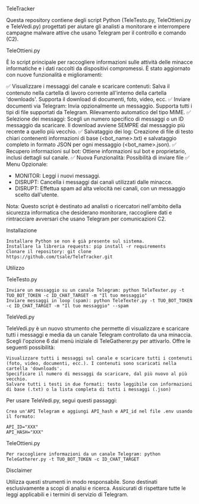 TeleTracker

Questa repository contiene degli script Python (TeleTesto.py, TeleOttieni.py e TeleVedi.py) progettati per aiutare gli analisti a monitorare e interrompere campagne malware attive che usano Telegram per il controllo e comando (C2).

TeleOttieni.py

È lo script principale per raccogliere informazioni sulle attività delle minacce informatiche e i dati raccolti da dispositivi compromessi. È stato aggiornato con nuove funzionalità e miglioramenti:

✅ Visualizzare i messaggi del canale e scaricare contenuti: Salva il contenuto nella cartella di lavoro corrente all'interno della cartella 'downloads'. Supporta il download di documenti, foto, video, ecc.
✅ Inviare documenti via Telegram: Invia opzionalmente un messaggio. Supporta tutti i tipi di file supportati da Telegram. Rilevamento automatico del tipo MIME.
✅ Selezione dei messaggi: Scegli un numero specifico di messaggi o un ID messaggio da scaricare. Il download avviene SEMPRE dal messaggio più recente a quello più vecchio.
✅ Salvataggio dei log: Creazione di file di testo chiari contenenti informazioni di base (<bot_name>.txt) e salvataggio completo in formato JSON per ogni messaggio (<bot_name>.json).
✅ Recupero informazioni sul bot: Ottiene informazioni sul bot e proprietario, inclusi dettagli sul canale.
✅ Nuova Funzionalità: Possibilità di inviare file
✅ Menu Opzionale:
* MONITOR: Leggi i nuovi messaggi.
* DISRUPT: Cancella i messaggi dai canali utilizzati dalle minacce.
* DISRUPT: Effettua spam ad alta velocità nei canali, con un messaggio scelto dall'utente.

Nota: Questo script è destinato ad analisti o ricercatori nell'ambito della sicurezza informatica che desiderano monitorare, raccogliere dati e rintracciare avversari che usano Telegram per comunicazioni C2.

Installazione

    Installare Python se non è già presente sul sistema.
    Installare la libreria requests: pip install -r requirements
    Clonare il repository: git clone https://github.com/tsale/TeleTracker.git

Utilizzo

TeleTesto.py

    Inviare un messaggio su un canale Telegram: python TeleTexter.py -t TUO_BOT_TOKEN -c ID_CHAT_TARGET -m "Il tuo messaggio"
    Inviare messaggi in loop (spam): python TeleTexter.py -t TUO_BOT_TOKEN -c ID_CHAT_TARGET -m "Il tuo messaggio" --spam

TeleVedi.py

TeleVedi.py è un nuovo strumento che permette di visualizzare e scaricare tutti i messaggi e media da un canale Telegram controllato da una minaccia. Scegli l'opzione 6 dal menù iniziale di TeleGatherer.py per attivarlo. Offre le seguenti possibilità:

    Visualizzare tutti i messaggi sul canale e scaricare tutti i contenuti (foto, video, documenti, ecc.). I contenuti sono scaricati nella cartella 'downloads'.
    Specificare il numero di messaggi da scaricare, dal più nuovo al più vecchio.
    Salvare tutti i testi in due formati: testo leggibile con informazioni di base (.txt) o la lista completa di tutti i messaggi (.json)

Per usare TeleVedi.py, segui questi passaggi:

    Crea un'API Telegram e aggiungi API_hash e API_id nel file .env usando il formato:

    API_ID="XXX"
    API_HASH="XXX"

TeleOttieni.py

    Per raccogliere informazioni da un canale Telegram: python TeleGatherer.py -t TUO_BOT_TOKEN -c ID_CHAT_TARGET

Disclaimer

Utilizza questi strumenti in modo responsabile. Sono destinati esclusivamente a scopi di analisi e ricerca. Assicurati di rispettare tutte le leggi applicabili e i termini di servizio di Telegram.
